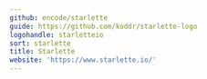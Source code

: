 ```yaml
---
github: encode/starlette
guide: https://github.com/koddr/starlette-logo
logohandle: starletteio
sort: starlette
title: Starlette
website: 'https://www.starlette.io/'
---
```

